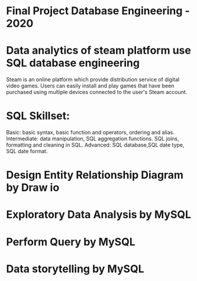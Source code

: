 # Final Project Database Engineering - 2020
# Data analytics of steam platform use SQL database engineering
Steam is an online platform which provide distribution service of digital video games. Users can easily install and play games that have been purchased using multiple devices connected to the user's Steam account.
# SQL Skillset:
Basic: basic syntax, basic function and operators, ordering and alias.
Intermediate: data manipulation, SQL aggregation functions. SQL joins, formatting and cleaning in SQL.
Advanced: SQL database,SQL date type, SQL date format.

# Design Entity Relationship Diagram by Draw io
# Exploratory Data Analysis by MySQL
# Perform Query by MySQL
# Data storytelling by MySQL
